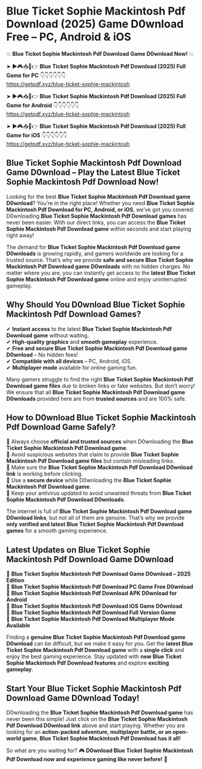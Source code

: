 # Blue Ticket Sophie Mackintosh Pdf Download (2025) Game D0wnload Free – PC, Android & iOS

💥 **Blue Ticket Sophie Mackintosh Pdf Download Game D0wnload Now!** 💥  

➤ ►🎮📥📱👉 **Blue Ticket Sophie Mackintosh Pdf Download (2025) Full Game for PC** 👇👇👇👇👇👇  
https://getpdf.xyz/blue-ticket-sophie-mackintosh  

➤ ►🎮📥📱👉 **Blue Ticket Sophie Mackintosh Pdf Download (2025) Full Game for Android** 👇👇👇👇👇👇  
https://getpdf.xyz/blue-ticket-sophie-mackintosh  

➤ ►🎮📥📱👉 **Blue Ticket Sophie Mackintosh Pdf Download (2025) Full Game for iOS** 👇👇👇👇👇👇  
https://getpdf.xyz/blue-ticket-sophie-mackintosh  

## Blue Ticket Sophie Mackintosh Pdf Download Game D0wnload – Play the Latest Blue Ticket Sophie Mackintosh Pdf Download Now!

Looking for the best **Blue Ticket Sophie Mackintosh Pdf Download game D0wnload**? You’re in the right place! Whether you need **Blue Ticket Sophie Mackintosh Pdf Download for PC, Android, or iOS**, we’ve got you covered. D0wnloading **Blue Ticket Sophie Mackintosh Pdf Download games** has never been easier. With our direct links, you can access the **Blue Ticket Sophie Mackintosh Pdf Download game** within seconds and start playing right away!  

The demand for **Blue Ticket Sophie Mackintosh Pdf Download game D0wnloads** is growing rapidly, and gamers worldwide are looking for a trusted source. That’s why we provide **safe and secure Blue Ticket Sophie Mackintosh Pdf Download game D0wnloads** with no hidden charges. No matter where you are, you can instantly get access to the **latest Blue Ticket Sophie Mackintosh Pdf Download game** online and enjoy uninterrupted gameplay.  

## **Why Should You D0wnload Blue Ticket Sophie Mackintosh Pdf Download Games?**  

✔ **Instant access** to the latest **Blue Ticket Sophie Mackintosh Pdf Download game** without waiting.  
✔ **High-quality graphics** and **smooth gameplay** experience.  
✔ **Free and secure Blue Ticket Sophie Mackintosh Pdf Download game D0wnload** – No hidden fees!  
✔ **Compatible with all devices** – PC, Android, iOS.  
✔ **Multiplayer mode** available for online gaming fun.  

Many gamers struggle to find the right **Blue Ticket Sophie Mackintosh Pdf Download game files** due to broken links or fake websites. But don’t worry! We ensure that all **Blue Ticket Sophie Mackintosh Pdf Download game D0wnloads** provided here are from **trusted sources** and are 100% safe.  

## **How to D0wnload Blue Ticket Sophie Mackintosh Pdf Download Game Safely?**  

📌 Always choose **official and trusted sources** when D0wnloading the **Blue Ticket Sophie Mackintosh Pdf Download game**.  
📌 Avoid suspicious websites that claim to provide **Blue Ticket Sophie Mackintosh Pdf Download game files** but contain misleading links.  
📌 Make sure the **Blue Ticket Sophie Mackintosh Pdf Download D0wnload link** is working before clicking.  
📌 Use a **secure device** while D0wnloading the **Blue Ticket Sophie Mackintosh Pdf Download game**.  
📌 Keep your antivirus updated to avoid unwanted threats from **Blue Ticket Sophie Mackintosh Pdf Download D0wnloads**.  

The internet is full of **Blue Ticket Sophie Mackintosh Pdf Download game D0wnload links**, but not all of them are genuine. That’s why we provide **only verified and latest Blue Ticket Sophie Mackintosh Pdf Download games** for a smooth gaming experience.  

## **Latest Updates on Blue Ticket Sophie Mackintosh Pdf Download Game D0wnload**  

🔹 **Blue Ticket Sophie Mackintosh Pdf Download Game D0wnload – 2025 Edition**  
🔹 **Blue Ticket Sophie Mackintosh Pdf Download PC Game Free D0wnload**  
🔹 **Blue Ticket Sophie Mackintosh Pdf Download APK D0wnload for Android**  
🔹 **Blue Ticket Sophie Mackintosh Pdf Download iOS Game D0wnload**  
🔹 **Blue Ticket Sophie Mackintosh Pdf Download Full Version Game**  
🔹 **Blue Ticket Sophie Mackintosh Pdf Download Multiplayer Mode Available**  

Finding a **genuine Blue Ticket Sophie Mackintosh Pdf Download game D0wnload** can be difficult, but we make it easy for you. Get the **latest Blue Ticket Sophie Mackintosh Pdf Download game** with a **single click** and enjoy the best gaming experience. Stay updated with **new Blue Ticket Sophie Mackintosh Pdf Download features** and explore **exciting gameplay**.  

## **Start Your Blue Ticket Sophie Mackintosh Pdf Download Game D0wnload Today!**  

D0wnloading the **Blue Ticket Sophie Mackintosh Pdf Download game** has never been this simple! Just click on the **Blue Ticket Sophie Mackintosh Pdf Download D0wnload link** above and start playing. Whether you are looking for an **action-packed adventure, multiplayer battle, or an open-world game**, **Blue Ticket Sophie Mackintosh Pdf Download has it all!**  

So what are you waiting for? 🎮 **D0wnload Blue Ticket Sophie Mackintosh Pdf Download now and experience gaming like never before!** 🚀  